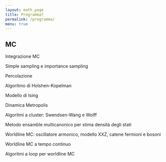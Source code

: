 ```yaml
---
layout: math_page
title: Programma?
permalink: /programma/
menu: true
---
```


## MC

Integrazione MC

Simple sampling e importance sampling

Percolazione

Algoritmo di Holshen-Kopelman

Modello di Ising

Dinamica Metropolis

Algoritmi a cluster: Swendsen-Wang e Wolff

Metodo ensamble multicanonico per stima densità degli stati

Worldline MC: oscillatore armonico, modello XXZ, catene fermioni e bosoni

Worldline MC a tempo continuo

Algoritmi a loop per worldline MC

